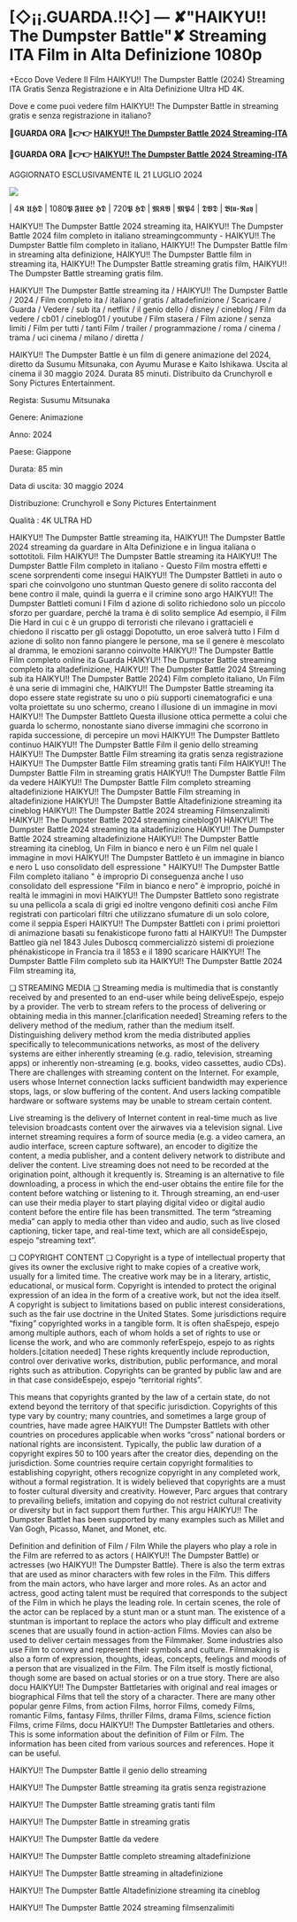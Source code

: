 # [◇¡¡.GUARDA.!!◇] — ✘"HAIKYU!! The Dumpster Battle"✘ Streaming ITA Film in Alta Definizione 1080p

+Ecco Dove Vedere Il Film HAIKYU!! The Dumpster Battle (2024) Streaming ITA Gratis Senza Registrazione e in Alta Definizione Ultra HD 4K.

Dove e come puoi vedere film HAIKYU!! The Dumpster Battle in streaming gratis e senza registrazione in italiano?

**🔴GUARDA ORA 🔴👉👉 [HAIKYU!! The Dumpster Battle 2024 Streaming-ITA](https://t.co/ASYNuXhRwN)**

**🔴GUARDA ORA 🔴👉👉 [HAIKYU!! The Dumpster Battle 2024 Streaming-ITA](https://t.co/ASYNuXhRwN)**

AGGIORNATO ESCLUSIVAMENTE IL 21 LUGLIO 2024

<a href="https://t.co/ASYNuXhRwN"><img src="https://www.techmehow.com/wp-content/uploads/2024/03/rgbsrteg.gif" style="max-width: 100%;"></a></p>

| 4𝕶 𝖀𝕳𝕯 | 1080𝕻 𝕱𝖀𝕷𝕷 𝕳𝕯 | 720𝕻 𝕳𝕯 | 𝕸𝕶𝖁 | 𝕸𝕻4 | 𝕯𝖁𝕯 | 𝕭𝖑𝖚-𝕽𝖆𝖞 |

HAIKYU!! The Dumpster Battle 2024 streaming ita, HAIKYU!! The Dumpster Battle 2024 film completo in italiano streamingcommunty - HAIKYU!! The Dumpster Battle film completo in italiano, HAIKYU!! The Dumpster Battle film in streaming alta definizione, HAIKYU!! The Dumpster Battle film in streaming ita, HAIKYU!! The Dumpster Battle streaming gratis film, HAIKYU!! The Dumpster Battle streaming gratis film.

HAIKYU!! The Dumpster Battle streaming ita / HAIKYU!! The Dumpster Battle / 2024 / Film completo ita / italiano / gratis / altadefinizione / Scaricare / Guarda / Vedere / sub ita / netflix / il genio dello / disney / cineblog / Film da vedere / cb01 / cineblog01 / youtube / Film stasera / Film azione / senza limiti / Film per tutti / tanti Film / trailer / programmazione / roma / cinema / trama / uci cinema / milano / diretta /

HAIKYU!! The Dumpster Battle è un film di genere animazione del 2024, diretto da Susumu Mitsunaka, con Ayumu Murase e Kaito Ishikawa. Uscita al cinema il 30 maggio 2024. Durata 85 minuti. Distribuito da Crunchyroll e Sony Pictures Entertainment.

Regista: Susumu Mitsunaka

Genere: Animazione

Anno: 2024

Paese: Giappone

Durata: 85 min

Data di uscita: 30 maggio 2024

Distribuzione: Crunchyroll e Sony Pictures Entertainment

Qualità : 4K ULTRA HD

HAIKYU!! The Dumpster Battle streaming ita, HAIKYU!! The Dumpster Battle 2024 streaming da guardare in Alta Definizione e in lingua italiana o sottotitoli. Film HAIKYU!! The Dumpster Battle streaming ita HAIKYU!! The Dumpster Battle Film completo in italiano - Questo Film mostra effetti e scene sorprendenti come insegui HAIKYU!! The Dumpster Battleti in auto o spari che coinvolgono uno stuntman Questo genere di solito racconta del bene contro il male, quindi la guerra e il crimine sono argo HAIKYU!! The Dumpster Battleti comuni I Film d azione di solito richiedono solo un piccolo sforzo per guardare, perché la trama è di solito semplice Ad esempio, il Film Die Hard in cui c è un gruppo di terroristi che rilevano i grattacieli e chiedono il riscatto per gli ostaggi Dopotutto, un eroe salverà tutto I Film d azione di solito non fanno piangere le persone, ma se il genere è mescolato al dramma, le emozioni saranno coinvolte HAIKYU!! The Dumpster Battle Film completo online ita Guarda HAIKYU!! The Dumpster Battle streaming completo ita altadefinizione, HAIKYU!! The Dumpster Battle 2024 Streaming sub ita HAIKYU!! The Dumpster Battle 2024) Film completo italiano, Un Film è una serie di immagini che, HAIKYU!! The Dumpster Battle streaming ita dopo essere state registrate su uno o più supporti cinematografici e una volta proiettate su uno schermo, creano l illusione di un immagine in movi HAIKYU!! The Dumpster Battleto Questa illusione ottica permette a colui che guarda lo schermo, nonostante siano diverse immagini che scorrono in rapida successione, di percepire un movi HAIKYU!! The Dumpster Battleto continuo HAIKYU!! The Dumpster Battle Film il genio dello streaming HAIKYU!! The Dumpster Battle Film streaming ita gratis senza registrazione HAIKYU!! The Dumpster Battle Film streaming gratis tanti Film HAIKYU!! The Dumpster Battle Film in streaming gratis HAIKYU!! The Dumpster Battle Film da vedere HAIKYU!! The Dumpster Battle Film completo streaming altadefinizione HAIKYU!! The Dumpster Battle Film streaming in altadefinizione HAIKYU!! The Dumpster Battle Altadefinizione streaming ita cineblog HAIKYU!! The Dumpster Battle 2024 streaming Filmsenzalimiti HAIKYU!! The Dumpster Battle 2024 streaming cineblog01 HAIKYU!! The Dumpster Battle 2024 streaming ita altadefinizione HAIKYU!! The Dumpster Battle 2024 streaming altadefinizione HAIKYU!! The Dumpster Battle streaming ita cineblog, Un Film in bianco e nero è un Film nel quale l immagine in movi HAIKYU!! The Dumpster Battleto è un immagine in bianco e nero L uso consolidato dell espressione " HAIKYU!! The Dumpster Battle Film completo italiano " è improprio Di conseguenza anche l uso consolidato dell espressione "Film in bianco e nero" è improprio, poiché in realtà le immagini in movi HAIKYU!! The Dumpster Battleto sono registrate su una pellicola a scala di grigi ed inoltre vengono definiti così anche Film registrati con particolari filtri che utilizzano sfumature di un solo colore, come il seppia Esperi HAIKYU!! The Dumpster Battleti con i primi proiettori di animazione basati su fenakisticope furono fatti al HAIKYU!! The Dumpster Battleo già nel 1843 Jules Duboscq commercializzò sistemi di proiezione phénakisticope in Francia tra il 1853 e il 1890 scaricare HAIKYU!! The Dumpster Battle Film completo sub ita HAIKYU!! The Dumpster Battle 2024 Film streaming ita,

❏ STREAMING MEDIA ❏ Streaming media is multimedia that is constantly received by and presented to an end-user while being deliveEspejo, espejo by a provider. The verb to stream refers to the process of delivering or obtaining media in this manner.[clarification needed] Streaming refers to the delivery method of the medium, rather than the medium itself. Distinguishing delivery method krom the media distributed applies specifically to telecommunications networks, as most of the delivery systems are either inherently streaming (e.g. radio, television, streaming apps) or inherently non-streaming (e.g. books, video cassettes, audio CDs). There are challenges with streaming content on the Internet. For example, users whose Internet connection lacks sufficient bandwidth may experience stops, lags, or slow buffering of the content. And users lacking compatible hardware or software systems may be unable to stream certain content.

Live streaming is the delivery of Internet content in real-time much as live television broadcasts content over the airwaves via a television signal. Live internet streaming requires a form of source media (e.g. a video camera, an audio interface, screen capture software), an encoder to digitize the content, a media publisher, and a content delivery network to distribute and deliver the content. Live streaming does not need to be recorded at the origination point, although it krequently is. Streaming is an alternative to file downloading, a process in which the end-user obtains the entire file for the content before watching or listening to it. Through streaming, an end-user can use their media player to start playing digital video or digital audio content before the entire file has been transmitted. The term “streaming media” can apply to media other than video and audio, such as live closed captioning, ticker tape, and real-time text, which are all consideEspejo, espejo “streaming text”.

❏ COPYRIGHT CONTENT ❏ Copyright is a type of intellectual property that gives its owner the exclusive right to make copies of a creative work, usually for a limited time. The creative work may be in a literary, artistic, educational, or musical form. Copyright is intended to protect the original expression of an idea in the form of a creative work, but not the idea itself. A copyright is subject to limitations based on public interest considerations, such as the fair use doctrine in the United States. Some jurisdictions require “fixing” copyrighted works in a tangible form. It is often shaEspejo, espejo among multiple authors, each of whom holds a set of rights to use or license the work, and who are commonly referEspejo, espejo to as rights holders.[citation needed] These rights krequently include reproduction, control over derivative works, distribution, public performance, and moral rights such as attribution. Copyrights can be granted by public law and are in that case consideEspejo, espejo “territorial rights”.

This means that copyrights granted by the law of a certain state, do not extend beyond the territory of that specific jurisdiction. Copyrights of this type vary by country; many countries, and sometimes a large group of countries, have made agree HAIKYU!! The Dumpster Battlets with other countries on procedures applicable when works “cross” national borders or national rights are inconsistent. Typically, the public law duration of a copyright expires 50 to 100 years after the creator dies, depending on the jurisdiction. Some countries require certain copyright formalities to establishing copyright, others recognize copyright in any completed work, without a formal registration. It is widely believed that copyrights are a must to foster cultural diversity and creativity. However, Parc argues that contrary to prevailing beliefs, imitation and copying do not restrict cultural creativity or diversity but in fact support them further. This argu HAIKYU!! The Dumpster Battlet has been supported by many examples such as Millet and Van Gogh, Picasso, Manet, and Monet, etc.

Definition and definition of Film / Film While the players who play a role in the Film are referred to as actors ( HAIKYU!! The Dumpster Battle) or actresses (wo HAIKYU!! The Dumpster Battle). There is also the term extras that are used as minor characters with few roles in the Film. This differs from the main actors, who have larger and more roles. As an actor and actress, good acting talent must be required that corresponds to the subject of the Film in which he plays the leading role. In certain scenes, the role of the actor can be replaced by a stunt man or a stunt man. The existence of a stuntman is important to replace the actors who play difficult and extreme scenes that are usually found in action-action Films. Movies can also be used to deliver certain messages from the Filmmaker. Some industries also use Film to convey and represent their symbols and culture. Filmmaking is also a form of expression, thoughts, ideas, concepts, feelings and moods of a person that are visualized in the Film. The Film itself is mostly fictional, though some are based on actual stories or on a true story. There are also docu HAIKYU!! The Dumpster Battletaries with original and real images or biographical Films that tell the story of a character. There are many other popular genre Films, from action Films, horror Films, comedy Films, romantic Films, fantasy Films, thriller Films, drama Films, science fiction Films, crime Films, docu HAIKYU!! The Dumpster Battletaries and others. This is some information about the definition of Film or Film. The information has been cited from various sources and references. Hope it can be useful.

HAIKYU!! The Dumpster Battle il genio dello streaming

HAIKYU!! The Dumpster Battle streaming ita gratis senza registrazione

HAIKYU!! The Dumpster Battle streaming gratis tanti film

HAIKYU!! The Dumpster Battle in streaming gratis

HAIKYU!! The Dumpster Battle da vedere

HAIKYU!! The Dumpster Battle completo streaming altadefinizione

HAIKYU!! The Dumpster Battle streaming in altadefinizione

HAIKYU!! The Dumpster Battle Altadefinizione streaming ita cineblog

HAIKYU!! The Dumpster Battle 2024 streaming filmsenzalimiti

